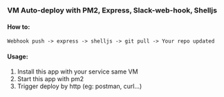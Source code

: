 ### VM Auto-deploy with PM2, Express, Slack-web-hook, Shelljs

#### How to:
```
Webhook push -> express -> shelljs -> git pull -> Your repo updated
```

#### Usage: 
1. Install this app with your service same VM 
2. Start this app with pm2
3. Trigger deploy by http (eg: postman, curl...)
